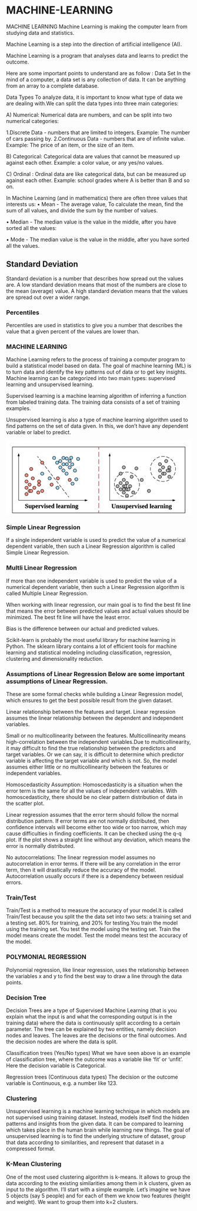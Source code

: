 # MACHINE-LEARNING

MACHINE LEARNING 
Machine Learning is making the computer learn from studying data and statistics.

Machine Learning is a step into the direction of artificial intelligence (AI).

Machine Learning is a program that analyses data and learns to predict the outcome.

Here are some important points to understand are as follow :
Data Set
In the mind of a computer, a data set is any collection of data. It can be anything from an array to a complete database.

Data Types
To analyze data, it is important to know what type of data we are dealing with.We can split the data types into three main categories:

A) Numerical: Numerical data are numbers, and can be split into two numerical categories:

1.Discrete Data - numbers that are limited to integers. Example: The number of cars passing by.
2.Continuous Data - numbers that are of infinite value. Example: The price of an item, or the size of an item.

B) Categorical: Categorical data are values that cannot be measured up against each other. Example: a color value, or any yes/no values.

C) Ordinal : Ordinal data are like categorical data, but can be measured up against each other. Example: school grades where A is better than B and so on.

In Machine Learning (and in mathematics) there are often three values that interests us:
•	Mean - The average value, To calculate the mean, find the sum of all values, and divide the sum by the number of values.

•	Median - The median value is the value in the middle, after you have sorted all the values:

•	Mode - The median value is the value in the middle, after you have sorted all the values.

## Standard Deviation
Standard deviation is a number that describes how spread out the values are.
A low standard deviation means that most of the numbers are close to the mean (average) value.
A high standard deviation means that the values are spread out over a wider range.

### Percentiles
Percentiles are used in statistics to give you a number that describes the value that a given percent of the values are lower than.

### MACHINE LEARNING
Machine Learning refers to the process of training a computer program to build a statistical model based on data. The goal of machine learning (ML) is to turn data and identify the key patterns out of data or to get key insights.
Machine learning can be categorized into two main types: supervised learning and unsupervised learning.

Supervised learning is a machine learning algorithm of inferring a function from labeled training data. The training data consists of a set of training examples.

Unsupervised learning is also a type of machine learning algorithm used to find patterns on the set of data given. In this, we don’t have any dependent variable or label to predict.

![](https://github.com/SOMYYA1/MACHINE-LEARNING/blob/main/Supervised%20and%20Unsupervised.png)


### Simple Linear Regression 
If a single independent variable is used to predict the value of a numerical dependent variable, then such a Linear Regression algorithm is called Simple Linear Regression.

### Multli  Linear Regression
If more than one independent variable is used to predict the value of a numerical dependent variable, then such a Linear Regression algorithm is called Multiple Linear Regression.

When working with linear regression, our main goal is to find the best fit line that means the error between predicted values and actual values should be minimized. The best fit line will have the least error.

Bias is the difference between our actual and predicted values.

Scikit-learn is probably the most useful library for machine learning in Python. The sklearn library contains a lot of efficient tools for machine learning and statistical modeling including classification, regression, clustering and dimensionality reduction.

### Assumptions of Linear Regression Below are some important assumptions of Linear Regression.
These are some formal checks while building a Linear Regression model, which ensures to get the best possible result from the given dataset.

Linear relationship between the features and target.
Linear regression assumes the linear relationship between the dependent and independent variables.

Small or no multicollinearity between the features.
Multicollinearity means high-correlation between the independent variables.Due to multicollinearity, it may difficult to find the true relationship between the predictors and target variables. 
Or we can say, it is difficult to determine which predictor variable is affecting the target variable and which is not. So, the model assumes either little or no multicollinearity between the features or independent variables.

Homoscedasticity Assumption:
Homoscedasticity is a situation when the error term is the same for all the values of independent variables. With homoscedasticity, there should be no clear pattern distribution of data in the scatter plot.

Linear regression assumes that the error term should follow the normal distribution pattern. If error terms are not normally distributed, then confidence intervals will become either too wide or too narrow, which may cause difficulties in finding coefficients. 
It can be checked using the q-q plot. If the plot shows a straight line without any deviation, which means the error is normally distributed.

No autocorrelations: The linear regression model assumes no autocorrelation in error terms. If there will be any correlation in the error term, then it will drastically reduce the accuracy of the model. Autocorrelation usually occurs if there is a dependency between residual errors.

### Train/Test
Train/Test is a method to measure the accuracy of your model.It is called Train/Test because you split the the data set into two sets: a training set and a testing set. 80% for training, and 20% for testing.You train the model using the training set.
You test the model using the testing set. Train the model means create the model. Test the model means test the accuracy of the model.

### POLYMONIAL REGRESSION 
Polynomial regression, like linear regression, uses the relationship between the variables x and y to find the best way to draw a line through the data points.
 


### Decision Tree 
Decision Trees are a type of Supervised Machine Learning (that is you explain what the input is and what the corresponding output is in the training data) where the data is continuously split according to a certain parameter. The tree can be explained by two entities, namely decision nodes and leaves. The leaves are the decisions or the final outcomes. And the decision nodes are where the data is split.

Classification trees (Yes/No types) 
What we have seen above is an example of classification tree, where the outcome was a variable like ‘fit’ or ‘unfit’. Here the decision variable is Categorical.

Regression trees (Continuous data types)
 The decision or the outcome variable is Continuous, e.g. a number like 123.

### Clustering
Unsupervised learning is a machine learning technique in which models are not supervised using training dataset. Instead, models itself find the hidden patterns and insights from the given data. It can be compared to learning which takes place in the human brain while learning new things.
The goal of unsupervised learning is to find the underlying structure of dataset, group that data according to similarities, and represent that dataset in a compressed format.

### K-Mean Clustering
One of the most used clustering algorithm is k-means. It allows to group the data according to the existing similarities among them in k clusters, given as input to the algorithm. I’ll start with a simple example. Let’s imagine we have 5 objects (say 5 people) and for each of them we know two features (height and weight). We want to group them into k=2 clusters.






